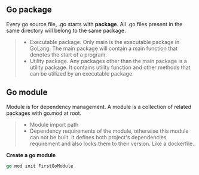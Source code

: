 ## **Go package**

Every go source file, .go starts with **package**.
All .go files present in the same directory will belong to the same package.
> - Executable package. Only main is the executable package in GoLang. The main package will contain a main function that denotes the start of a program.
> - Utility package. Any packages other than the main package is a utility package. It contains utility function and other methods that can be utilized by an executable package.

## **Go module**
Module is for dependency management. A module is a collection of related packages with go.mod at root. 
> - Module import path
> - Dependency requirements of the module, otherwise this module can not be built. It defines both project's dependencies requirement and also locks them to their version. Like a dockerfile. 


**Create a go module**
```Go
go mod init FirstGoModule
```
